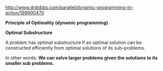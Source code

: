 http://www.drdobbs.com/parallel/dynamic-programming-in-action/199900470


**Principle of Optimality (dynamic programming)**

**Optimal Substructure**

A problem has optimal substructure if an optimal solution can be constructed efficiently from optimal solutions of its sub-problems.

In other words: **We can solve larger problems given the solutions to its smaller sub problems.**
